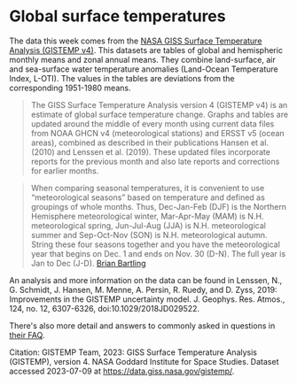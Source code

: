 # Global surface temperatures 

The data this week comes from the [NASA GISS Surface Temperature Analysis (GISTEMP v4)](https://data.giss.nasa.gov/gistemp/). This datasets are tables of global and hemispheric monthly means and zonal annual means. They combine land-surface, air and sea-surface water temperature anomalies (Land-Ocean Temperature Index, L-OTI). The values in the tables are deviations from the corresponding 1951-1980 means.

> The GISS Surface Temperature Analysis version 4 (GISTEMP v4) is an estimate of global surface temperature change. Graphs and tables are updated around the middle of every month using current data files from NOAA GHCN v4 (meteorological stations) and ERSST v5 (ocean areas), combined as described in their publications Hansen et al. (2010) and Lenssen et al. (2019). These updated files incorporate reports for the previous month and also late reports and corrections for earlier months.

> When comparing seasonal temperatures, it is convenient to use “meteorological seasons” based on temperature and defined as groupings of whole months. Thus, Dec-Jan-Feb (DJF) is the Northern Hemisphere meteorological winter, Mar-Apr-May (MAM) is N.H. meteorological spring, Jun-Jul-Aug (JJA) is N.H. meteorological summer and Sep-Oct-Nov (SON) is N.H. meteorological autumn. String these four seasons together and you have the meteorological year that begins on Dec. 1 and ends on Nov. 30 (D-N). The full year is Jan to Dec (J-D). [Brian Bartling](https://rpubs.com/BrianBartling/GISTEMP)

An analysis and more information on the data can be found in Lenssen, N., G. Schmidt, J. Hansen, M. Menne, A. Persin, R. Ruedy, and D. Zyss, 2019: Improvements in the GISTEMP uncertainty model. J. Geophys. Res. Atmos., 124, no. 12, 6307-6326, doi:10.1029/2018JD029522. 

There's also more detail and answers to commonly asked in questions in [their FAQ](https://data.giss.nasa.gov/gistemp/faq/).

Citation: GISTEMP Team, 2023: GISS Surface Temperature Analysis (GISTEMP), version 4. NASA Goddard Institute for Space Studies. Dataset accessed 2023-07-09 at https://data.giss.nasa.gov/gistemp/.
